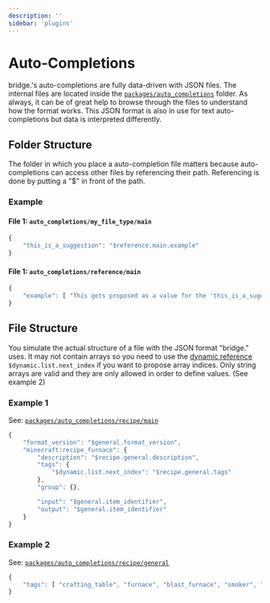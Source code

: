 ```yaml
---
description: ''
sidebar: 'plugins'
---
```


# Auto-Completions

bridge.'s auto-completions are fully data-driven with JSON files. The internal files are located inside the [`packages/auto_completions`](https://github.com/bridge-core/data/tree/master/packages/auto_completions) folder. As always, it can be of great help to browse through the files to understand how the format works. This JSON format is also in use for text auto-completions but data is interpreted differently.

## Folder Structure

The folder in which you place a auto-completion file matters because auto-completions can access other files by referencing their path. Referencing is done by putting a "\$" in front of the path.

### Example

#### File 1: `auto_completions/my_file_type/main`

```javascript
{
    "this_is_a_suggestion": "$reference.main.example"
}
```

#### File 1: `auto_completions/reference/main`

```javascript
{
    "example": [ "This gets proposed as a value for the 'this_is_a_sugestion' node" ]
}
```

## File Structure

You simulate the actual structure of a file with the JSON format "bridge." uses. It may not contain arrays so you need to use the [dynamic reference](/plugin-docs/auto-completions/dynamic-references.md) `$dynamic.list.next_index` if you want to propose array indices. Only string arrays are valid and they are only allowed in order to define values. (See example 2)

### Example 1

See: [`packages/auto_completions/recipe/main`](https://github.com/bridge-core/data/blob/master/packages/auto_completions/recipe/main.json)

```javascript
{
    "format_version": "$general.format_version",
    "minecraft:recipe_furnace": {
        "description": "$recipe.general.description",
        "tags": {
            "$dynamic.list.next_index": "$recipe.general.tags"
        },
        "group": {},

        "input": "$general.item_identifier",
        "output": "$general.item_identifier"
    }
}
```

### Example 2

See: [`packages/auto_completions/recipe/general`](https://github.com/bridge-core/data/blob/master/packages/auto_completions/recipe/general.json)

```javascript
{
    "tags": [ "crafting_table", "furnace", "blast_furnace", "smoker", "campfire", "stonecutter" ]
}
```
